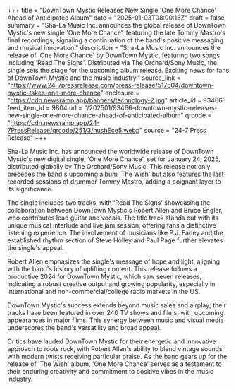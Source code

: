 +++
title = "DownTown Mystic Releases New Single 'One More Chance' Ahead of Anticipated Album"
date = "2025-01-03T08:00:18Z"
draft = false
summary = "Sha-La Music Inc. announces the global release of DownTown Mystic's new single 'One More Chance', featuring the late Tommy Mastro's final recordings, signaling a continuation of the band's positive messaging and musical innovation."
description = "Sha-La Music Inc. announces the release of 'One More Chance' by DownTown Mystic, featuring two songs including 'Read The Signs'. Distributed via The Orchard/Sony Music, the single sets the stage for the upcoming album release. Exciting news for fans of DownTown Mystic and the music industry."
source_link = "https://www.24-7pressrelease.com/press-release/517504/downtown-mystic-takes-one-more-chance"
enclosure = "https://cdn.newsramp.app/banners/technology-2.jpg"
article_id = 93466
feed_item_id = 9804
url = "/202501/93466-downtown-mystic-releases-new-single-one-more-chance-ahead-of-anticipated-album"
qrcode = "https://cdn.newsramp.app/24-7PressRelease/qrcode/251/3/hushEce5.webp"
source = "24-7 Press Release"
+++

<p>Sha-La Music Inc. has announced the worldwide release of DownTown Mystic's new digital single, 'One More Chance', set for January 24, 2025, distributed globally by The Orchard/Sony Music. This release not only precedes the band's upcoming album 'The Wish' but also features the last recorded sessions of drummer Tommy Mastro, adding a poignant layer to its significance.</p><p>The single includes two tracks, with 'Read The Signs' showcasing the collaboration between DownTown Mystic's Robert Allen and Bruce Engler, who contributes lead guitar and vocals. The title track stands out with its unique musical interlude and live jam session, offering fans a distinctive listening experience. The involvement of musicians like P.J. Farley and the established rhythm section of Steve Holley and Paul Page further elevates the single's appeal.</p><p>Robert Allen emphasizes the single's message of hope and light, aligning with the band's history of uplifting content. This release follows a productive 2024 for DownTown Mystic, which saw seven releases, indicating a robust creative output and growing popularity, especially in international and non-commercial/college radio markets in the US.</p><p>DownTown Mystic's success extends beyond music sales and airplay; their tracks have been featured in over 240 TV shows and films, with upcoming appearances in major films. This synergy between music and visual media underscores the band's versatility and broad appeal.</p><p>Critics have lauded DownTown Mystic for their energetic and innovative approach to roots rock, with Robert Allen's ability to blend vintage sounds with modern twists receiving particular praise. As the band gears up for the release of 'The Wish' album, 'One More Chance' serves as a testament to their enduring creativity and commitment to positive vibes in the music industry.</p>
